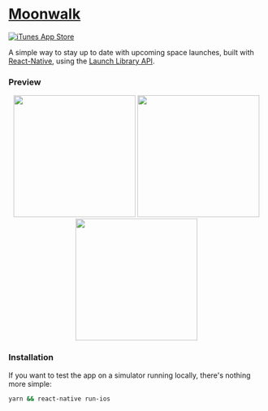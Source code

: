 # [Moonwalk](https://itunes.apple.com/us/app/moonwalk-rocket-launches/id1439376174)

[![iTunes App Store](https://img.shields.io/itunes/v/1439376174.svg?style=for-the-badge)](https://itunes.apple.com/us/app/moonwalk-rocket-launches/id1439376174)

A simple way to stay up to date with upcoming space launches, built with [React-Native](https://github.com/facebook/react-native), using the [Launch Library API](https://launchlibrary.net/).

### Preview

<div  style="text-align:center">
<img  src="https://maximenory.com/public/mw1.png"  width="240" />
<img  src="https://maximenory.com/public/mw2.png"  width="240" />
<img  src="https://maximenory.com/public/mw3.png"  width="240" />
</div>

### Installation

If you want to test the app on a simulator running locally, there's nothing more simple:

```bash
yarn && react-native run-ios
```
